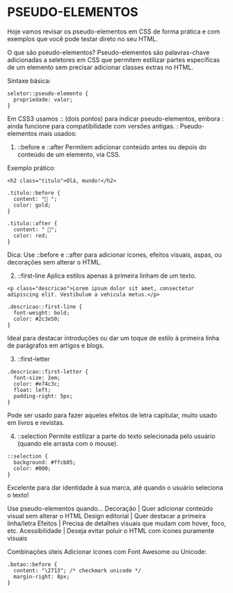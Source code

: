 # PSEUDO-ELEMENTOS
Hoje vamos revisar os pseudo-elementos em CSS de forma prática e com exemplos que você pode testar direto no seu HTML.

O que são pseudo-elementos?
Pseudo-elementos são palavras-chave adicionadas a seletores em CSS que permitem estilizar partes específicas de um elemento sem precisar adicionar classes extras no HTML.

Sintaxe básica:

```
seletor::pseudo-elemento {
  propriedade: valor;
}
```

Em CSS3 usamos :: (dois pontos) para indicar pseudo-elementos, embora : ainda funcione para compatibilidade com versões antigas.
:
Pseudo-elementos mais usados:

1.   ::before e ::after
Permitem adicionar conteúdo antes ou depois do conteúdo de um elemento, via CSS.

Exemplo prático:

```
<h2 class="titulo">Olá, mundo!</h2>
```

```
.titulo::before {
  content: "🌟 ";
  color: gold;
}

.titulo::after {
  content: " 🚀";
  color: red;
}
```
Dica: Use ::before e ::after para adicionar ícones, efeitos visuais, aspas, ou decorações sem alterar o HTML.

2.   ::first-line
Aplica estilos apenas à primeira linham de um texto.

```
<p class="descricao">Lorem ipsum dolor sit amet, consectetur adipiscing elit. Vestibulum a vehicula metus.</p>
```

```
.descricao::first-line {
  font-weight: bold;
  color: #2c3e50;
}
```
Ideal para destacar introduções ou dar um toque de estilo à primeira linha de parágrafos em artigos e blogs.

3.   ::first-letter

```
.descricao::first-letter {
  font-size: 2em;
  color: #e74c3c;
  float: left;
  padding-right: 5px;
}
```
Pode ser usado para fazer aqueles efeitos de letra capitular, muito usado em livros e revistas.

4.  ::selection
Permite estilizar a parte do texto selecionada pelo usuário (quando ele arrasta com o mouse).

```
::selection {
  background: #ffcb05;
  color: #000;
}
```
Excelente para dar identidade à sua marca, até quando o usuário seleciona o texto!

Use pseudo-elementos quando...
Decoração | Quer adicionar conteúdo visual sem alterar o HTML
Design editorial | Quer destacar a primeira linha/letra
Efeitos | Precisa de detalhes visuais que mudam com hover, foco, etc.
Acessibilidade | Deseja evitar poluir o HTML com ícones puramente visuais

Combinações úteis
Adicionar ícones com Font Awesome ou Unicode:

```
.botao::before {
  content: "\2713"; /* checkmark unicode */
  margin-right: 8px;
}
```
